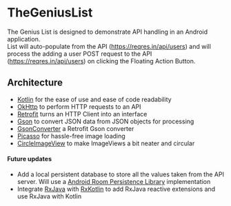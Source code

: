 # TheGeniusList

The Genius List is designed to demonstrate API handling in an Android application.  
List will auto-populate from the API (https://reqres.in/api/users) and will process the adding a user POST request to the API (https://reqres.in/api/users) on clicking the Floating Action Button.  

## Architecture
* [Kotlin](https://kotlinlang.org/) for the ease of use and ease of code readability
* [OkHttp](https://square.github.io/okhttp/) to perform HTTP requests to an API
* [Retrofit](https://square.github.io/retrofit/) turns an HTTP Client into an interface
* [Gson](https://github.com/google/gson) to convert JSON data from JSON objects for processing
* [GsonConverter](https://github.com/square/retrofit/tree/master/retrofit-converters/gson) a Retrofit Gson converter
* [Picasso](https://square.github.io/picasso/) for hassle-free image loading
* [CircleImageView](https://github.com/hdodenhof/CircleImageView) to make ImageViews a bit neater and circular

#### Future updates
* Add a local persistent database to store all the values taken from the API server. Will use a [Android Room Persistence Library](https://developer.android.com/topic/libraries/architecture/room) implementation
* Integrate [RxJava](https://github.com/ReactiveX/RxJava) with [RxKotlin](https://github.com/ReactiveX/RxKotlin) to add RxJava reactive extensions and use RxJava with Kotlin

